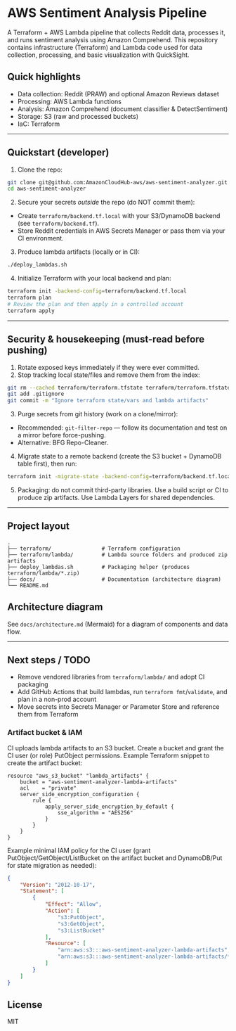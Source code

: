 <!--
Updated README: includes quickstart, security steps, packaging guidance and
links to the architecture diagram. Keep sensitive instructions in the
security section and do not commit secrets to the repository.
-->

# AWS Sentiment Analysis Pipeline

A Terraform + AWS Lambda pipeline that collects Reddit data, processes it,
and runs sentiment analysis using Amazon Comprehend. This repository contains
infrastructure (Terraform) and Lambda code used for data collection,
processing, and basic visualization with QuickSight.

## Quick highlights
- Data collection: Reddit (PRAW) and optional Amazon Reviews dataset
- Processing: AWS Lambda functions
- Analysis: Amazon Comprehend (document classifier & DetectSentiment)
- Storage: S3 (raw and processed buckets)
- IaC: Terraform

---

## Quickstart (developer)

1. Clone the repo:

```bash
git clone git@github.com:AmazonCloudHub-aws/aws-sentiment-analyzer.git
cd aws-sentiment-analyzer
```

2. Secure your secrets *outside* the repo (do NOT commit them):

- Create `terraform/backend.tf.local` with your S3/DynamoDB backend (see `terraform/backend.tf`).
- Store Reddit credentials in AWS Secrets Manager or pass them via your CI environment.

3. Produce lambda artifacts (locally or in CI):

```bash
./deploy_lambdas.sh
```

4. Initialize Terraform with your local backend and plan:

```bash
terraform init -backend-config=terraform/backend.tf.local
terraform plan
# Review the plan and then apply in a controlled account
terraform apply
```

---

## Security & housekeeping (must-read before pushing)

1. Rotate exposed keys immediately if they were ever committed.
2. Stop tracking local state/files and remove them from the index:

```bash
git rm --cached terraform/terraform.tfstate terraform/terraform.tfstate.backup terraform/terraform.tfvars || true
git add .gitignore
git commit -m "Ignore terraform state/vars and lambda artifacts"
```

3. Purge secrets from git history (work on a clone/mirror):

- Recommended: `git-filter-repo` — follow its documentation and test on a mirror before force-pushing.
- Alternative: BFG Repo-Cleaner.

4. Migrate state to a remote backend (create the S3 bucket + DynamoDB table first), then run:

```bash
terraform init -migrate-state -backend-config=terraform/backend.tf.local
```

5. Packaging: do not commit third-party libraries. Use a build script or CI to produce zip artifacts. Use Lambda Layers for shared dependencies.

---

## Project layout

```
.
├── terraform/                # Terraform configuration
├── terraform/lambda/         # Lambda source folders and produced zip artifacts
├── deploy_lambdas.sh         # Packaging helper (produces terraform/lambda/*.zip)
├── docs/                     # Documentation (architecture diagram)
└── README.md
```

## Architecture diagram

See `docs/architecture.md` (Mermaid) for a diagram of components and data flow.

---

## Next steps / TODO

- Remove vendored libraries from `terraform/lambda/` and adopt CI packaging
- Add GitHub Actions that build lambdas, run `terraform fmt`/`validate`, and plan in a non-prod account
- Move secrets into Secrets Manager or Parameter Store and reference them from Terraform

### Artifact bucket & IAM

CI uploads lambda artifacts to an S3 bucket. Create a bucket and grant the CI user (or role) PutObject permissions. Example Terraform snippet to create the artifact bucket:

```hcl
resource "aws_s3_bucket" "lambda_artifacts" {
	bucket = "aws-sentiment-analyzer-lambda-artifacts"
	acl    = "private"
	server_side_encryption_configuration {
		rule {
			apply_server_side_encryption_by_default {
				sse_algorithm = "AES256"
			}
		}
	}
}
```

Example minimal IAM policy for the CI user (grant PutObject/GetObject/ListBucket on the artifact bucket and DynamoDB/Put for state migration as needed):

```json
{
	"Version": "2012-10-17",
	"Statement": [
		{
			"Effect": "Allow",
			"Action": [
				"s3:PutObject",
				"s3:GetObject",
				"s3:ListBucket"
			],
			"Resource": [
				"arn:aws:s3:::aws-sentiment-analyzer-lambda-artifacts",
				"arn:aws:s3:::aws-sentiment-analyzer-lambda-artifacts/*"
			]
		}
	]
}
```

## License

MIT

